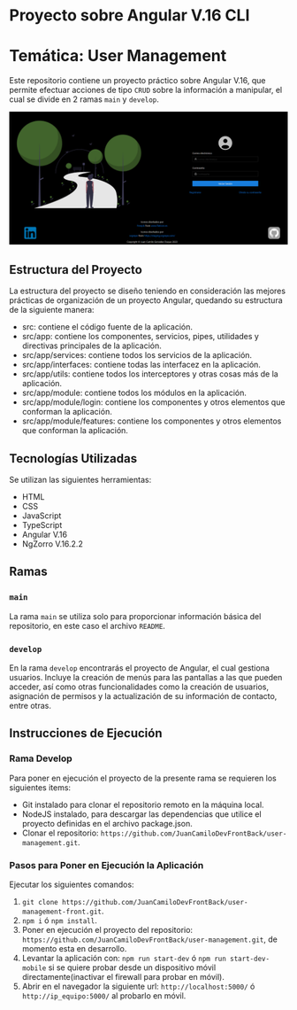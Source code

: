 # Proyecto sobre Angular V.16 CLI
# Temática: User Management

Este repositorio contiene un proyecto práctico sobre Angular V.16, que permite efectuar acciones de tipo `CRUD`
sobre la información a manipular, el cual se divide en 2 ramas `main` y `develop`.

[//]: <> (Adicionalmente el proyecto cuenta con 2 ambientes, el de `Producción` y `Desarrollo`.)

![Imagen del Proyecto](./ImagenProjectMD.png)

## Estructura del Proyecto

La estructura del proyecto se diseño teniendo en consideración las mejores prácticas de organización de un proyecto Angular, quedando su estructura de la siguiente manera:
* src: contiene el código fuente de la aplicación.
* src/app: contiene los componentes, servicios, pipes, utilidades y directivas principales de la aplicación.
* src/app/services: contiene todos los servicios de la aplicación.
* src/app/interfaces: contiene todas las interfacez en la aplicación.
* src/app/utils: contiene todos los interceptores y otras cosas más de la aplicación.
* src/app/module: contiene todos los módulos en la aplicación.
* src/app/module/login: contiene los componentes y otros elementos que conforman la aplicación.
* src/app/module/features: contiene los componentes y otros elementos que conforman la aplicación.

## Tecnologías Utilizadas

Se utilizan las siguientes herramientas:
* HTML
* CSS
* JavaScript
* TypeScript
* Angular V.16
* NgZorro V.16.2.2

## Ramas

### `main`

La rama `main` se utiliza solo para proporcionar información básica del repositorio,
en este caso el archivo `README`.

### `develop`

En la rama `develop` encontrarás el proyecto de Angular, el cual gestiona usuarios. Incluye la creación de menús para las pantallas a las que pueden acceder, así como otras funcionalidades como la creación de usuarios, asignación de permisos y la actualización de su información de contacto, entre otras.

## Instrucciones de Ejecución

### Rama Develop

Para poner en ejecución el proyecto de la presente rama se requieren los siguientes items:
* Git instalado para clonar el repositorio remoto en la máquina local.
* NodeJS instalado, para descargar las dependencias que utilice el proyecto definidas en el archivo package.json.
* Clonar el repositorio: `https://github.com/JuanCamiloDevFrontBack/user-management.git`.

### Pasos para Poner en Ejecución la Aplicación

Ejecutar los siguientes comandos:
1. `git clone https://github.com/JuanCamiloDevFrontBack/user-management-front.git`.
2. `npm i` ó `npm install`.
3. Poner en ejecución el proyecto del repositorio: `https://github.com/JuanCamiloDevFrontBack/user-management.git`, de momento esta en desarrollo.
4. Levantar la aplicación con: `npm run start-dev` ó `npm run start-dev-mobile` si se quiere probar desde un dispositivo móvil directamente(inactivar el firewall para probar en móvil).
5. Abrir en el navegador la siguiente url: `http://localhost:5000/` ó `http://ip_equipo:5000/` al probarlo en móvil.
